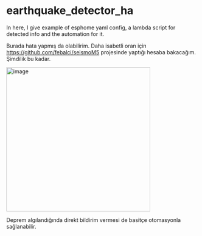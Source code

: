 # earthquake_detector_ha
In here, I give example of esphome yaml config, a lambda script for detected info and the automation for it.

Burada hata yapmış da olabilirim. Daha isabetli oran için https://github.com/febalci/seismoM5 projesinde yaptığı hesaba bakacağım. Şimdilik bu kadar.

<img width="378" alt="image" src="https://github.com/EmreOzdemiroglu/earthquake_detector_ha/assets/31511271/9ca0fcf8-25a5-44cc-af77-e5600d37d3c1">


Deprem algılandığında direkt bildirim vermesi de basitçe otomasyonla sağlanabilir.
